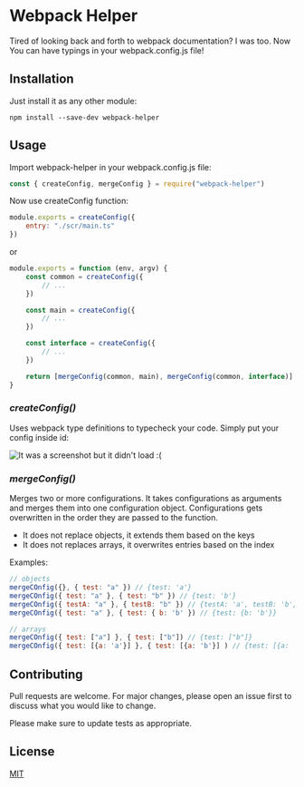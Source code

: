 # Webpack Helper

Tired of looking back and forth to webpack documentation? I was too. Now You can have typings in your webpack.config.js file!

## Installation

Just install it as any other module:

```
npm install --save-dev webpack-helper
```

## Usage

Import webpack-helper in your webpack.config.js file:

```javascript
const { createConfig, mergeConfig } = require("webpack-helper")
```

Now use createConfig function:

```javascript
module.exports = createConfig({
	entry: "./scr/main.ts"
})
```

or

```javascript
module.exports = function (env, argv) {
	const common = createConfig({
		// ...
	})

	const main = createConfig({
		// ...
	})

	const interface = createConfig({
		// ...
	})

	return [mergeConfig(common, main), mergeConfig(common, interface)]
}
```

### _createConfig()_

Uses webpack type definitions to typecheck your code. Simply put your config inside id:

![It was a screenshot but it didn't load :(](https://github.com/marcin-rogalski/webpack-helper/screenshot.jpg)

### _mergeConfig()_

Merges two or more configurations. It takes configurations as arguments and merges them into one configuration object. Configurations gets overwritten in the order they are passed to the function.

-   It does not replace objects, it extends them based on the keys
-   It does not replaces arrays, it overwrites entries based on the index

Examples:

```javascript
// objects
mergeCOnfig({}, { test: "a" }) // {test: 'a'}
mergeCOnfig({ test: "a" }, { test: "b" }) // {test: 'b'}
mergeCOnfig({ testA: "a" }, { testB: "b" }) // {testA: 'a', testB: 'b'}
mergeCOnfig({ test: "a" }, { test: { b: 'b' }) // {test: {b: 'b'}}

// arrays
mergeCOnfig({ test: ["a"] }, { test: ["b"]) // {test: ["b"]}
mergeCOnfig({ test: [{a: 'a'}] }, { test: [{a: 'b'}] ) // {test: [{a: 'b'}]}
```

## Contributing

Pull requests are welcome. For major changes, please open an issue first to discuss what you would like to change.

Please make sure to update tests as appropriate.

## License

[MIT](https://choosealicense.com/licenses/mit/)
